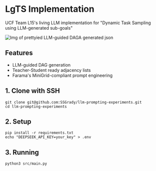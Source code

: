 # LgTS Implementation

UCF Team L15's living LLM implementation for "Dynamic Task Sampling using LLM-generated sub-goals"

![Img of prettyied LLM-guided DAGA generated json](https://i.ibb.co/t3dNs3d/llm-dag-gen-pretified-json.png)

## Features
- LLM-guided DAG generation
- Teacher-Student ready adjacency lists
- Farama's MiniGrid-compliant prompt engineering

## 1. Clone with SSH
```
git clone git@github.com:SSGrady/llm-prompting-experiments.git
cd llm-prompting-experiments
```

## 2. Setup
```
pip install -r requirements.txt
echo "DEEPSEEK_API_KEY=your_key" > .env
```

## 3. Running
```
python3 src/main.py
```
